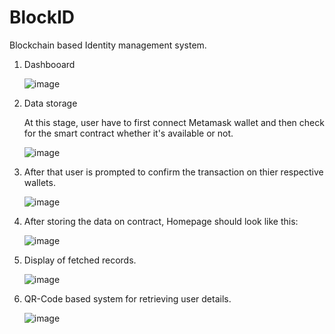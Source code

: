 # BlockID
Blockchain based Identity management system.

1. Dashbooard

   ![image](https://github.com/user-attachments/assets/8ad62466-5be8-430b-b5f9-338186526129)

2. Data storage
   
   At this stage, user have to first connect Metamask wallet and then check for the smart contract whether it's available or not.

   ![image](https://github.com/user-attachments/assets/c2df1510-7f0e-4dde-a6b5-16be823ba82b)

3. After that user is prompted to confirm the transaction on thier respective wallets.

   ![image](https://github.com/user-attachments/assets/b31f987c-6a7c-45fb-b2d7-aa39b208b4e8)

4. After storing the data on contract, Homepage should look like this:

   ![image](https://github.com/user-attachments/assets/aaa43873-78dc-4e8d-8877-818f1b011a89)

5. Display of fetched records.

   ![image](https://github.com/user-attachments/assets/a7357810-ba6d-4f43-b645-150f790cedc4)

6. QR-Code based system for retrieving user details.

   ![image](https://github.com/user-attachments/assets/b5eeab3b-68c5-4fe6-ac17-1af67f7546bc)

